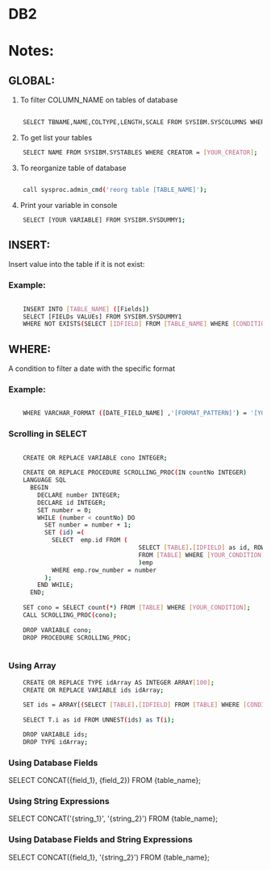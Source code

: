 # DB2
 
# Notes:
 
## GLOBAL:

1. To filter COLUMN_NAME on tables of database

```bash 
	
	SELECT TBNAME,NAME,COLTYPE,LENGTH,SCALE FROM SYSIBM.SYSCOLUMNS WHERE NAME = [COLUMN_NAME];
```
2. To get list your tables

```bash
 	SELECT NAME FROM SYSIBM.SYSTABLES WHERE CREATOR = [YOUR_CREATOR];
```
3. To reorganize table of database 

``` bash 

	call sysproc.admin_cmd('reorg table [TABLE_NAME]');
```
4. Print your variable in console
```bash
    SELECT [YOUR VARIABLE] FROM SYSIBM.SYSDUMMY1;
```

## INSERT:

Insert value into the table if it is not exist: 
 
### Example: 

``` bash

	INSERT INTO [TABLE_NAME] ([Fields])
	SELECT [FIELDs VALUEs] FROM SYSIBM.SYSDUMMY1
	WHERE NOT EXISTS(SELECT [IDFIELD] FROM [TABLE_NAME] WHERE [CONDITION]);
```

## WHERE: 

A condition to filter a date with the specific format

### Example:

``` bash 

	WHERE VARCHAR_FORMAT ([DATE_FIELD_NAME] ,'[FORMAT_PATTERN]') = '[YOUR_DATE]'     --// FORMAT_PATTERN like YYYY-MM-DD , YOUR_DATE like 2018-09-09
```	

### Scrolling in SELECT

``` bash
 
	CREATE OR REPLACE VARIABLE cono INTEGER;

	CREATE OR REPLACE PROCEDURE SCROLLING_PROC(IN countNo INTEGER)
	LANGUAGE SQL
	  BEGIN
		DECLARE number INTEGER;
		DECLARE id INTEGER;
		SET number = 0;
		WHILE (number < countNo) DO
		  SET number = number + 1;
		  SET (id) =(
			SELECT  emp.id FROM (
									SELECT [TABLE].[IDFIELD] as id, ROW_NUMBER() OVER(ORDER BY [TABLE].[IDFIELD]) as row_number
									FROM [TABLE] WHERE [YOUR_CONDITION]
									)emp
			WHERE emp.row_number = number
		  );
		END WHILE;		
	  END;
	  
	SET cono = SELECT count(*) FROM [TABLE] WHERE [YOUR_CONDITION];
	CALL SCROLLING_PROC(cono);
	
	DROP VARIABLE cono;
	DROP PROCEDURE SCROLLING_PROC;
	
```
### Using Array
 
```bash
    CREATE OR REPLACE TYPE idArray AS INTEGER ARRAY[100];
    CREATE OR REPLACE VARIABLE ids idArray;
    
    SET ids = ARRAY[(SELECT [TABLE].[IDFIELD] FROM [TABLE] WHERE [CONDITION])];
    
    SELECT T.i as id FROM UNNEST(ids) as T(i);

    DROP VARIABLE ids;
    DROP TYPE idArray;

```

### Using Database Fields
SELECT CONCAT({field_1}, {field_2}) FROM {table_name};

### Using String Expressions
SELECT CONCAT('{string_1}', '{string_2}') FROM {table_name};

### Using Database Fields and String Expressions
SELECT CONCAT({field_1}, '{string_2}') FROM {table_name};

